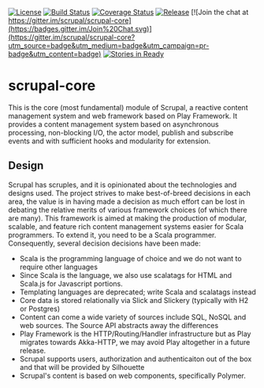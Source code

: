 [![License](http://img.shields.io/:license-Apache%202-red.svg)](http://www.apache.org/licenses/LICENSE-2.0.txt)
[![Build Status](https://travis-ci.org/scrupal/scrupal-core.svg?branch=master)](https://travis-ci.org/scrupal/scrupal-core)
[![Coverage Status](https://coveralls.io/repos/scrupal/scrupal-core/badge.svg?branch=master&service=github)](https://coveralls.io/github/scrupal/scrupal-core?branch=master)
[![Release](https://img.shields.io/github/release/scrupal/scrupal-core.svg?style=flat)](https://github.com/scrupal/scrupal-core/releases)
[![Join the chat at https://gitter.im/scrupal/scrupal-core](https://badges.gitter.im/Join%20Chat.svg)](https://gitter.im/scrupal/scrupal-core?utm_source=badge&utm_medium=badge&utm_campaign=pr-badge&utm_content=badge)
[![Stories in Ready](https://badge.waffle.io/scrupal/scrupal-core.svg?label=ready&title=Ready)](http://waffle.io/scrupal/scrupal-core)

# scrupal-core
This is the core (most fundamental) module of Scrupal, a reactive content management system and
web framework based on Play Framework. It provides a content management system based on asynchronous processing,
non-blocking I/O, the actor model, publish and subscribe events and with sufficient hooks and modularity for extension.

## Design
Scrupal has scruples, and it is opinionated about the technologies and designs used. The project strives to make
best-of-breed decisions in each area, the value is in having made a decision as much effort can be lost in debating
the relative merits of various framework choices (of which there are many). This framework is aimed at making the
production of modular, scalable, and feature rich content management systems easier for Scala programmers. To extend it,
you need to be a Scala programmer. Consequently, several decision decisions have been made:
* Scala is the programming language of choice and we do not want to require other languages
* Since Scala is the language, we also use scalatags for HTML and Scala.js for Javascript portions.
* Templating languages are deprecated; write Scala and scalatags instead
* Core data is stored relationally via Slick and Slickery (typically with H2 or Postgres)
* Content can come a wide variety of sources include SQL, NoSQL and web sources. The Source API abstracts away the differences
* Play Framework is the HTTP/Routing/Handler infrastructure but as Play migrates towards Akka-HTTP, we may avoid Play altogether in a future release.
* Scrupal supports users, authorization and authenticaiton out of the box and that will be provided by Silhouette
* Scrupal's content is based on web components, specifically Polymer.

